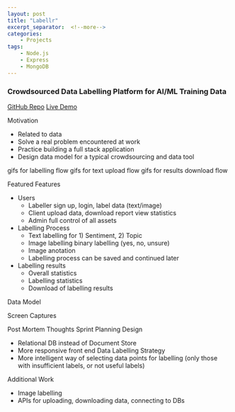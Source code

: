 ```yaml
---
layout: post
title: "Labellr"
excerpt_separator:  <!--more-->
categories: 
    - Projects
tags:
    - Node.js
    - Express
    - MongoDB
---
```



### Crowdsourced Data Labelling Platform for AI/ML Training Data

[GitHub Repo](https://github.com/siu-sing/labellr)
[Live Demo](http://labellr.herokuapp.com/)

Motivation
- Related to data
- Solve a real problem encountered at work
- Practice building a full stack application
- Design data model for a typical crowdsourcing and data tool

gifs for labelling flow
gifs for text upload flow
gifs for results download flow

Featured Features
- Users
    - Labeller sign up, login, label data (text/image)
    - Client upload data, download report view statistics
    - Admin full control of all assets
- Labelling Process
    - Text labelling for 1) Sentiment, 2) Topic
    - Image labelling binary labelling (yes, no, unsure)
    - Image anotation
    - Labelling process can be saved and continued later
- Labelling results
    - Overall statistics
    - Labelling statistics
    - Download of labelling results

Data Model

Screen Captures

Post Mortem Thoughts
Sprint Planning
Design
- Relational DB instead of Document Store
- More responsive front end
Data Labelling Strategy
- More intelligent way of selecting data points for labelling (only those with insufficient labels, or not useful labels)

Additional Work
- Image labelling
- APIs for uploading, downloading data, connecting to DBs

